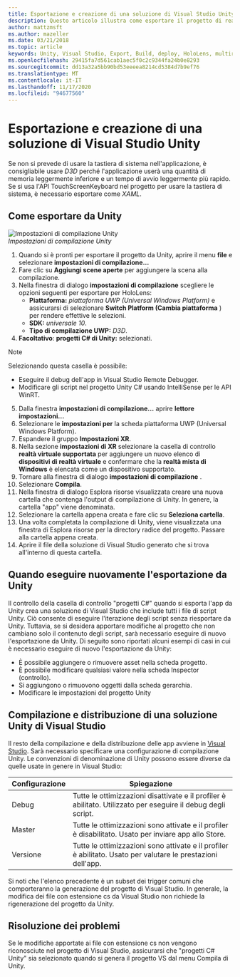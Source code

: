 ```yaml
---
title: Esportazione e creazione di una soluzione di Visual Studio Unity
description: Questo articolo illustra come esportare il progetto di realtà mista da Unity, in modo da poter compilare e distribuire in Visual Studio.
author: mattzmsft
ms.author: mazeller
ms.date: 03/21/2018
ms.topic: article
keywords: Unity, Visual Studio, Export, Build, deploy, HoloLens, multireality Headset, Windows Mixed Reality Headset, Virtual Reality Headset, UWP, Deploying
ms.openlocfilehash: 29415fa7d561cab1aec5f0c2c9344fa24b0e8293
ms.sourcegitcommit: dd13a32a5bb90bd53eeeea8214cd5384d7b9ef76
ms.translationtype: MT
ms.contentlocale: it-IT
ms.lasthandoff: 11/17/2020
ms.locfileid: "94677560"
---
```

# <a name="exporting-and-building-a-unity-visual-studio-solution"></a>Esportazione e creazione di una soluzione di Visual Studio Unity

Se non si prevede di usare la tastiera di sistema nell'applicazione, è consigliabile usare *D3D* perché l'applicazione userà una quantità di memoria leggermente inferiore e un tempo di avvio leggermente più rapido. Se si usa l'API TouchScreenKeyboard nel progetto per usare la tastiera di sistema, è necessario esportare come *XAML*.

## <a name="how-to-export-from-unity"></a>Come esportare da Unity

![Impostazioni di compilazione Unity](images/unitybuildsettings-300px.png)<br>
*Impostazioni di compilazione Unity*

1. Quando si è pronti per esportare il progetto da Unity, aprire il menu **file** e selezionare **impostazioni di compilazione...**
2. Fare clic su **Aggiungi scene aperte** per aggiungere la scena alla compilazione.
3. Nella finestra di dialogo **impostazioni di compilazione** scegliere le opzioni seguenti per esportare per HoloLens:
   * **Piattaforma:** *piattaforma UWP (Universal Windows Platform)* e assicurarsi di selezionare **Switch Platform (Cambia piattaforma** ) per rendere effettive le selezioni.
   * **SDK:** *universale 10*.
   * **Tipo di compilazione UWP:** *D3D*.
4. **Facoltativo**: **progetti C# di Unity:** selezionati.

>[!NOTE]
>Selezionando questa casella è possibile:
>* Eseguire il debug dell'app in Visual Studio Remote Debugger.
>* Modificare gli script nel progetto Unity C# usando IntelliSense per le API WinRT.

5. Dalla finestra **impostazioni di compilazione...** aprire **lettore impostazioni...**
6. Selezionare le **impostazioni per** la scheda piattaforma UWP (Universal Windows Platform).
7. Espandere il gruppo **Impostazioni XR**.
8. Nella sezione **impostazioni di XR** selezionare la casella di controllo **realtà virtuale supportata** per aggiungere un nuovo elenco di **dispositivi di realtà virtuale** e confermare che la **realtà mista di Windows** è elencata come un dispositivo supportato.
9. Tornare alla finestra di dialogo **impostazioni di compilazione** .
10. Selezionare **Compila**.
11. Nella finestra di dialogo Esplora risorse visualizzata creare una nuova cartella che contenga l'output di compilazione di Unity. In genere, la cartella "app" viene denominata.
12. Selezionare la cartella appena creata e fare clic su **Seleziona cartella**.
13. Una volta completata la compilazione di Unity, viene visualizzata una finestra di Esplora risorse per la directory radice del progetto. Passare alla cartella appena creata.
14. Aprire il file della soluzione di Visual Studio generato che si trova all'interno di questa cartella.

## <a name="when-to-re-export-from-unity"></a>Quando eseguire nuovamente l'esportazione da Unity

Il controllo della casella di controllo "progetti C#" quando si esporta l'app da Unity crea una soluzione di Visual Studio che include tutti i file di script Unity. Ciò consente di eseguire l'iterazione degli script senza riesportare da Unity. Tuttavia, se si desidera apportare modifiche al progetto che non cambiano solo il contenuto degli script, sarà necessario eseguire di nuovo l'esportazione da Unity. Di seguito sono riportati alcuni esempi di casi in cui è necessario eseguire di nuovo l'esportazione da Unity:
* È possibile aggiungere o rimuovere asset nella scheda progetto.
* È possibile modificare qualsiasi valore nella scheda Inspector (controllo).
* Si aggiungono o rimuovono oggetti dalla scheda gerarchia.
* Modificare le impostazioni del progetto Unity

## <a name="building-and-deploying-a-unity-visual-studio-solution"></a>Compilazione e distribuzione di una soluzione Unity di Visual Studio

Il resto della compilazione e della distribuzione delle app avviene in [Visual Studio](../platform-capabilities-and-apis/using-visual-studio.md). Sarà necessario specificare una configurazione di compilazione Unity. Le convenzioni di denominazione di Unity possono essere diverse da quelle usate in genere in Visual Studio:

|  Configurazione  |  Spiegazione | 
|----------|----------|
|  Debug  |  Tutte le ottimizzazioni disattivate e il profiler è abilitato. Utilizzato per eseguire il debug degli script. | 
|  Master  |  Tutte le ottimizzazioni sono attivate e il profiler è disabilitato. Usato per inviare app allo Store. | 
|  Versione  |  Tutte le ottimizzazioni sono attivate e il profiler è abilitato. Usato per valutare le prestazioni dell'app. | 

Si noti che l'elenco precedente è un subset dei trigger comuni che comporteranno la generazione del progetto di Visual Studio. In generale, la modifica dei file con estensione cs da Visual Studio non richiede la rigenerazione del progetto da Unity.

## <a name="troubleshooting"></a>Risoluzione dei problemi

Se le modifiche apportate ai file con estensione cs non vengono riconosciute nel progetto di Visual Studio, assicurarsi che "progetti C# Unity" sia selezionato quando si genera il progetto VS dal menu Compila di Unity.
